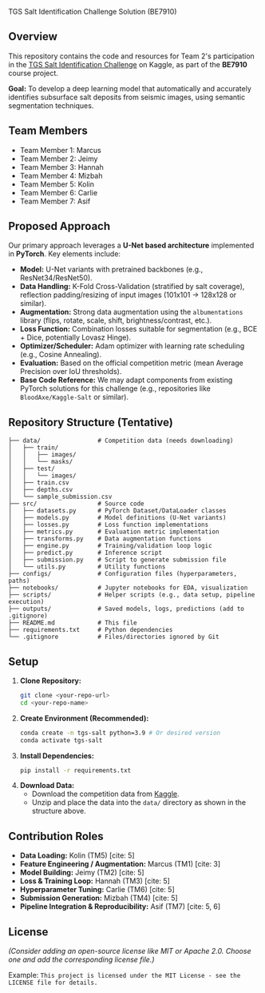 TGS Salt Identification Challenge Solution (BE7910)

## Overview

This repository contains the code and resources for Team 2's participation in the [TGS Salt Identification Challenge](https://www.kaggle.com/competitions/tgs-salt-identification-challenge/overview) on Kaggle, as part of the **BE7910** course project.

**Goal:** To develop a deep learning model that automatically and accurately identifies subsurface salt deposits from seismic images, using semantic segmentation techniques.

## Team Members

* Team Member 1: Marcus
* Team Member 2: Jeimy
* Team Member 3: Hannah
* Team Member 4: Mizbah
* Team Member 5: Kolin
* Team Member 6: Carlie
* Team Member 7: Asif 

## Proposed Approach

Our primary approach leverages a **U-Net based architecture** implemented in **PyTorch**. Key elements include:

* **Model:** U-Net variants with pretrained backbones (e.g., ResNet34/ResNet50).
* **Data Handling:** K-Fold Cross-Validation (stratified by salt coverage), reflection padding/resizing of input images (101x101 -> 128x128 or similar).
* **Augmentation:** Strong data augmentation using the `albumentations` library (flips, rotate, scale, shift, brightness/contrast, etc.).
* **Loss Function:** Combination losses suitable for segmentation (e.g., BCE + Dice, potentially Lovasz Hinge).
* **Optimizer/Scheduler:** Adam optimizer with learning rate scheduling (e.g., Cosine Annealing).
* **Evaluation:** Based on the official competition metric (mean Average Precision over IoU thresholds).
* **Base Code Reference:** We may adapt components from existing PyTorch solutions for this challenge (e.g., repositories like `BloodAxe/Kaggle-Salt` or similar).

## Repository Structure (Tentative)
```
├── data/                # Competition data (needs downloading)
│   ├── train/
│   │   ├── images/
│   │   └── masks/
│   ├── test/
│   │   └── images/
│   ├── train.csv
│   ├── depths.csv
│   └── sample_submission.csv
├── src/                 # Source code
│   ├── datasets.py      # PyTorch Dataset/DataLoader classes
│   ├── models.py        # Model definitions (U-Net variants)
│   ├── losses.py        # Loss function implementations
│   ├── metrics.py       # Evaluation metric implementation
│   ├── transforms.py    # Data augmentation functions
│   ├── engine.py        # Training/validation loop logic
│   ├── predict.py       # Inference script
│   ├── submission.py    # Script to generate submission file
│   └── utils.py         # Utility functions
├── configs/             # Configuration files (hyperparameters, paths)
├── notebooks/           # Jupyter notebooks for EDA, visualization
├── scripts/             # Helper scripts (e.g., data setup, pipeline execution)
├── outputs/             # Saved models, logs, predictions (add to .gitignore)
├── README.md            # This file
├── requirements.txt     # Python dependencies
└── .gitignore           # Files/directories ignored by Git
```
## Setup

1.  **Clone Repository:**
    ```bash
    git clone <your-repo-url>
    cd <your-repo-name>
    ```
2.  **Create Environment (Recommended):**
    ```bash
    conda create -n tgs-salt python=3.9 # Or desired version
    conda activate tgs-salt
    ```
3.  **Install Dependencies:**
    ```bash
    pip install -r requirements.txt
    ```
4.  **Download Data:**
    * Download the competition data from [Kaggle](https://www.kaggle.com/competitions/tgs-salt-identification-challenge/data).
    * Unzip and place the data into the `data/` directory as shown in the structure above.


## Contribution Roles

* **Data Loading:** Kolin (TM5) [cite: 5]
* **Feature Engineering / Augmentation:** Marcus (TM1) [cite: 3]
* **Model Building:** Jeimy (TM2) [cite: 5]
* **Loss & Training Loop:** Hannah (TM3) [cite: 5]
* **Hyperparameter Tuning:** Carlie (TM6) [cite: 5]
* **Submission Generation:** Mizbah (TM4) [cite: 5]
* **Pipeline Integration & Reproducibility:** Asif (TM7) [cite: 5, 6]

## License

*(Consider adding an open-source license like MIT or Apache 2.0. Choose one and add the corresponding license file.)*

Example: `This project is licensed under the MIT License - see the LICENSE file for details.`